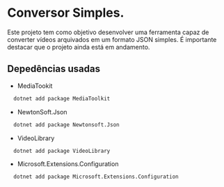 
# Conversor Simples.

Este projeto tem como objetivo desenvolver uma ferramenta capaz de converter vídeos arquivados em um formato JSON simples. É importante destacar que o projeto ainda está em andamento.


## Depedências usadas

 - MediaTookit

```bash
  dotnet add package MediaToolkit
```

- NewtonSoft.Json

```bash
  dotnet add package Newtonsoft.Json
```

- VideoLibrary

```bash
  dotnet add package VideoLibrary
```

- Microsoft.Extensions.Configuration

```bash
  dotnet add package Microsoft.Extensions.Configuration
```

